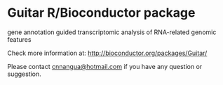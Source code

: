 
# Guitar R/Bioconductor package

gene annotation guided transcriptomic analysis of RNA-related genomic features

Check more information at: http://bioconductor.org/packages/Guitar/

Please contact cnnangua@hotmail.com if you have any question or suggestion.
